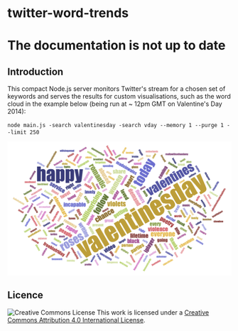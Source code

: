 twitter-word-trends
===================

# The documentation is not up to date

## Introduction

This compact Node.js server monitors Twitter's stream for a chosen set of keywords and serves the results for custom visualisations, such as the word cloud in the example below (being run at ~ 12pm GMT on Valentine's Day 2014):

    node main.js -search valentinesday -search vday --memory 1 --purge 1 --limit 250

![example screenshot](docs/screenshot1.png)

## Licence

![Creative Commons License](http://i.creativecommons.org/l/by/4.0/88x31.png "Creative Commons License") This work is licensed under a [Creative Commons Attribution 4.0 International License](http://creativecommons.org/licenses/by/4.0/).

